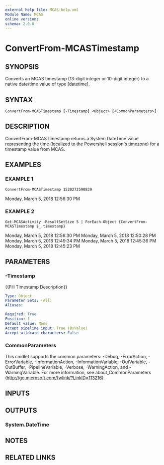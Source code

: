 ```yaml
---
external help file: MCAS-help.xml
Module Name: MCAS
online version:
schema: 2.0.0
---
```


# ConvertFrom-MCASTimestamp

## SYNOPSIS
Converts an MCAS timestamp (13-digit integer or 10-digit integer) to a native date/time value of type \[datetime\].

## SYNTAX

```
ConvertFrom-MCASTimestamp [-Timestamp] <Object> [<CommonParameters>]
```

## DESCRIPTION
ConvertFrom-MCASTimestamp returns a System.DateTime value representing the time (localized to the Powershell session's timezone) for a timestamp value from MCAS.

## EXAMPLES

### EXAMPLE 1
```
ConvertFrom-MCASTimestamp 1520272590839
```

Monday, March 5, 2018 12:56:30 PM

### EXAMPLE 2
```
Get-MCASActivity -ResultSetSize 5 | ForEach-Object {ConvertFrom-MCASTimestamp $_.timestamp}
```

Monday, March 5, 2018 12:56:30 PM
Monday, March 5, 2018 12:50:28 PM
Monday, March 5, 2018 12:49:34 PM
Monday, March 5, 2018 12:45:36 PM
Monday, March 5, 2018 12:45:23 PM

## PARAMETERS

### -Timestamp
{{Fill Timestamp Description}}

```yaml
Type: Object
Parameter Sets: (All)
Aliases:

Required: True
Position: 1
Default value: None
Accept pipeline input: True (ByValue)
Accept wildcard characters: False
```

### CommonParameters
This cmdlet supports the common parameters: -Debug, -ErrorAction, -ErrorVariable, -InformationAction, -InformationVariable, -OutVariable, -OutBuffer, -PipelineVariable, -Verbose, -WarningAction, and -WarningVariable.
For more information, see about_CommonParameters (http://go.microsoft.com/fwlink/?LinkID=113216).

## INPUTS

## OUTPUTS

### System.DateTime

## NOTES

## RELATED LINKS
